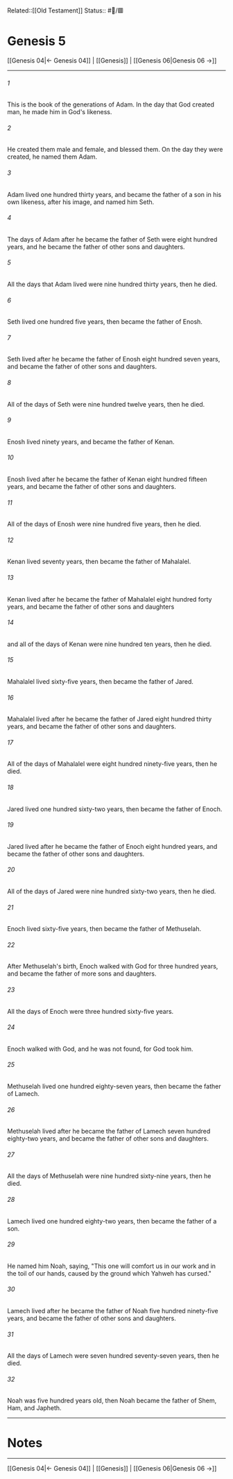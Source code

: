 Related::[[Old Testament]]
Status:: #📖/🟥
# Genesis 5

[[Genesis 04|← Genesis 04]] | [[Genesis]] | [[Genesis 06|Genesis 06 →]]
***



###### 1 
This is the book of the generations of Adam. In the day that God created man, he made him in God's likeness. 

###### 2 
He created them male and female, and blessed them. On the day they were created, he named them Adam. 

###### 3 
Adam lived one hundred thirty years, and became the father of a son in his own likeness, after his image, and named him Seth. 

###### 4 
The days of Adam after he became the father of Seth were eight hundred years, and he became the father of other sons and daughters. 

###### 5 
All the days that Adam lived were nine hundred thirty years, then he died. 

###### 6 
Seth lived one hundred five years, then became the father of Enosh. 

###### 7 
Seth lived after he became the father of Enosh eight hundred seven years, and became the father of other sons and daughters. 

###### 8 
All of the days of Seth were nine hundred twelve years, then he died. 

###### 9 
Enosh lived ninety years, and became the father of Kenan. 

###### 10 
Enosh lived after he became the father of Kenan eight hundred fifteen years, and became the father of other sons and daughters. 

###### 11 
All of the days of Enosh were nine hundred five years, then he died. 

###### 12 
Kenan lived seventy years, then became the father of Mahalalel. 

###### 13 
Kenan lived after he became the father of Mahalalel eight hundred forty years, and became the father of other sons and daughters 

###### 14 
and all of the days of Kenan were nine hundred ten years, then he died. 

###### 15 
Mahalalel lived sixty-five years, then became the father of Jared. 

###### 16 
Mahalalel lived after he became the father of Jared eight hundred thirty years, and became the father of other sons and daughters. 

###### 17 
All of the days of Mahalalel were eight hundred ninety-five years, then he died. 

###### 18 
Jared lived one hundred sixty-two years, then became the father of Enoch. 

###### 19 
Jared lived after he became the father of Enoch eight hundred years, and became the father of other sons and daughters. 

###### 20 
All of the days of Jared were nine hundred sixty-two years, then he died. 

###### 21 
Enoch lived sixty-five years, then became the father of Methuselah. 

###### 22 
After Methuselah's birth, Enoch walked with God for three hundred years, and became the father of more sons and daughters. 

###### 23 
All the days of Enoch were three hundred sixty-five years. 

###### 24 
Enoch walked with God, and he was not found, for God took him. 

###### 25 
Methuselah lived one hundred eighty-seven years, then became the father of Lamech. 

###### 26 
Methuselah lived after he became the father of Lamech seven hundred eighty-two years, and became the father of other sons and daughters. 

###### 27 
All the days of Methuselah were nine hundred sixty-nine years, then he died. 

###### 28 
Lamech lived one hundred eighty-two years, then became the father of a son. 

###### 29 
He named him Noah, saying, "This one will comfort us in our work and in the toil of our hands, caused by the ground which Yahweh has cursed." 

###### 30 
Lamech lived after he became the father of Noah five hundred ninety-five years, and became the father of other sons and daughters. 

###### 31 
All the days of Lamech were seven hundred seventy-seven years, then he died. 

###### 32 
Noah was five hundred years old, then Noah became the father of Shem, Ham, and Japheth.

---
# Notes


***
[[Genesis 04|← Genesis 04]] | [[Genesis]] | [[Genesis 06|Genesis 06 →]]
